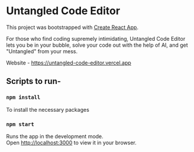 # Untangled Code Editor

This project was bootstrapped with [Create React App](https://github.com/facebook/create-react-app).

For those who find coding supremely intimidating, Untangled Code Editor lets you be in your bubble, solve your code out with the help of AI, and get "Untangled" from your mess.

Website - https://untangled-code-editor.vercel.app

## Scripts to run- 

### `npm install`

To install the necessary packages

### `npm start`

Runs the app in the development mode.\
Open [http://localhost:3000](http://localhost:3000) to view it in your browser.


